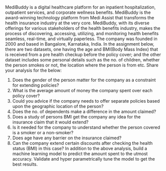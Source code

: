 MediBuddy is a digital healthcare platform for an inpatient hospitalization, outpatient
services, and corporate wellness benefits.
MediBuddy is the award-winning technology platform from Medi Assist that transforms
the health insurance industry at the very core. MediBuddy, with its diverse offerings for
various stakeholders of the health benefits industry, makes the process of discovering,
accessing, utilizing, and monitoring health benefits seamless, real-time, and virtually
paperless.
The company was founded in 2000 and based in Bangalore, Karnataka, India.
In the assignment below, there are two datasets, one having the age and BMI(Body
Mass Index) that is received from a pre health checkup before the policy cover; and the
other dataset includes some personal details such as the no. of children, whether the
person smokes or not, the location where the person is from etc.
Share your analysis for the below:
1. Does the gender of the person matter for the company as a constraint for
extending policies?
2. What is the average amount of money the company spent over each policy
cover?
3. Could you advice if the company needs to offer separate policies based upon the
geographic location of the person?
4. Does the no. of dependents make a difference in the amount claimed?
5. Does a study of persons BMI get the company any idea for the insurance claim
that it would extend?
6. Is it needed for the company to understand whether the person covered is a
smoker or a non-smoker?
7. Does age have any barrier on the insurance claimed?
8. Can the company extend certain discounts after checking the health status
(BMI) in this case?
In addition to the above analysis, build a machine learning model to predict the
amount spent to the utmost accuracy. Validate and hyper parametrically tune the
model to get the best results.
